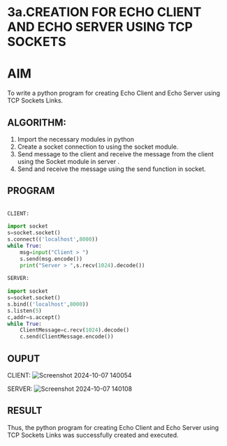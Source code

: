 # 3a.CREATION FOR ECHO CLIENT AND ECHO SERVER USING TCP SOCKETS
# AIM
To write a python program for creating Echo Client and Echo Server using TCP
Sockets Links.
## ALGORITHM:
1. Import the necessary modules in python
2. Create a socket connection to using the socket module.
3. Send message to the client and receive the message from the client using the Socket module in
 server .
4. Send and receive the message using the send function in socket.
## PROGRAM
```py
 
CLIENT: 
 
import socket 
s=socket.socket() 
s.connect(('localhost',8000)) 
while True: 
    msg=input("Client > ") 
    s.send(msg.encode()) 
    print("Server > ",s.recv(1024).decode())  
 
SERVER: 
 
import socket 
s=socket.socket() 
s.bind(('localhost',8000)) 
s.listen(5) 
c,addr=s.accept() 
while True: 
    ClientMessage=c.recv(1024).decode() 
    c.send(ClientMessage.encode())
```
## OUPUT
CLIENT:
![Screenshot 2024-10-07 140054](https://github.com/user-attachments/assets/c8c52b7d-8d53-42d6-ad41-dba6676e4633)

SERVER:
![Screenshot 2024-10-07 140108](https://github.com/user-attachments/assets/7b18d5e2-2ba4-4c03-adb2-3273a40629c7)

## RESULT
Thus, the python program for creating Echo Client and Echo Server using TCP Sockets Links 
was successfully created and executed.

